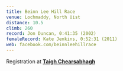```yaml
---
title: Beinn Lee Hill Race
venue: Lochmaddy, North Uist
distance: 10.5
climb: 260
record: Jon Duncan, 0:41:35 (2002)
femaleRecord: Kate Jenkins, 0:52:31 (2011)
web: facebook.com/beinnleehillrace
---
```

Registration at [**Taigh Chearsabhagh**](http://www.museumsgalleriesscotland.org.uk/member/taigh-chearsabhagh/)